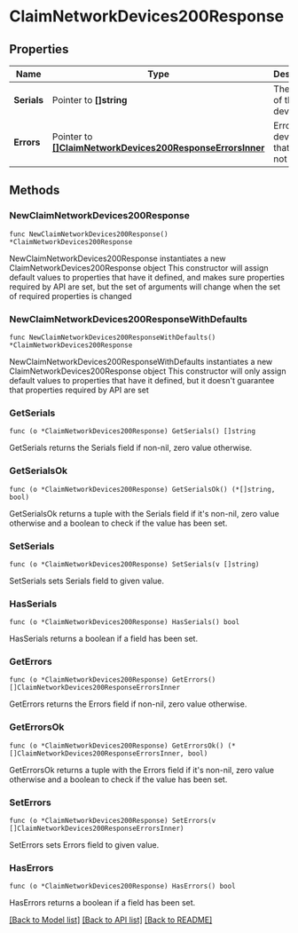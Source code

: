 # ClaimNetworkDevices200Response

## Properties

Name | Type | Description | Notes
------------ | ------------- | ------------- | -------------
**Serials** | Pointer to **[]string** | The serials of the devices | [optional] 
**Errors** | Pointer to [**[]ClaimNetworkDevices200ResponseErrorsInner**](ClaimNetworkDevices200ResponseErrorsInner.md) | Errors for devices that were not added | [optional] 

## Methods

### NewClaimNetworkDevices200Response

`func NewClaimNetworkDevices200Response() *ClaimNetworkDevices200Response`

NewClaimNetworkDevices200Response instantiates a new ClaimNetworkDevices200Response object
This constructor will assign default values to properties that have it defined,
and makes sure properties required by API are set, but the set of arguments
will change when the set of required properties is changed

### NewClaimNetworkDevices200ResponseWithDefaults

`func NewClaimNetworkDevices200ResponseWithDefaults() *ClaimNetworkDevices200Response`

NewClaimNetworkDevices200ResponseWithDefaults instantiates a new ClaimNetworkDevices200Response object
This constructor will only assign default values to properties that have it defined,
but it doesn't guarantee that properties required by API are set

### GetSerials

`func (o *ClaimNetworkDevices200Response) GetSerials() []string`

GetSerials returns the Serials field if non-nil, zero value otherwise.

### GetSerialsOk

`func (o *ClaimNetworkDevices200Response) GetSerialsOk() (*[]string, bool)`

GetSerialsOk returns a tuple with the Serials field if it's non-nil, zero value otherwise
and a boolean to check if the value has been set.

### SetSerials

`func (o *ClaimNetworkDevices200Response) SetSerials(v []string)`

SetSerials sets Serials field to given value.

### HasSerials

`func (o *ClaimNetworkDevices200Response) HasSerials() bool`

HasSerials returns a boolean if a field has been set.

### GetErrors

`func (o *ClaimNetworkDevices200Response) GetErrors() []ClaimNetworkDevices200ResponseErrorsInner`

GetErrors returns the Errors field if non-nil, zero value otherwise.

### GetErrorsOk

`func (o *ClaimNetworkDevices200Response) GetErrorsOk() (*[]ClaimNetworkDevices200ResponseErrorsInner, bool)`

GetErrorsOk returns a tuple with the Errors field if it's non-nil, zero value otherwise
and a boolean to check if the value has been set.

### SetErrors

`func (o *ClaimNetworkDevices200Response) SetErrors(v []ClaimNetworkDevices200ResponseErrorsInner)`

SetErrors sets Errors field to given value.

### HasErrors

`func (o *ClaimNetworkDevices200Response) HasErrors() bool`

HasErrors returns a boolean if a field has been set.


[[Back to Model list]](../README.md#documentation-for-models) [[Back to API list]](../README.md#documentation-for-api-endpoints) [[Back to README]](../README.md)


